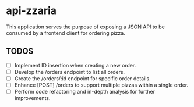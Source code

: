 # api-zzaria
This application serves the purpose of exposing a JSON API to be consumed by a frontend client for ordering pizza.

## TODOS
- [ ] Implement ID insertion when creating a new order.
- [ ] Develop the /orders endpoint to list all orders.
- [ ] Create the /orders/:id endpoint for specific order details.
- [ ] Enhance [POST] /orders to support multiple pizzas within a single order.
- [ ] Perform code refactoring and in-depth analysis for further improvements.
